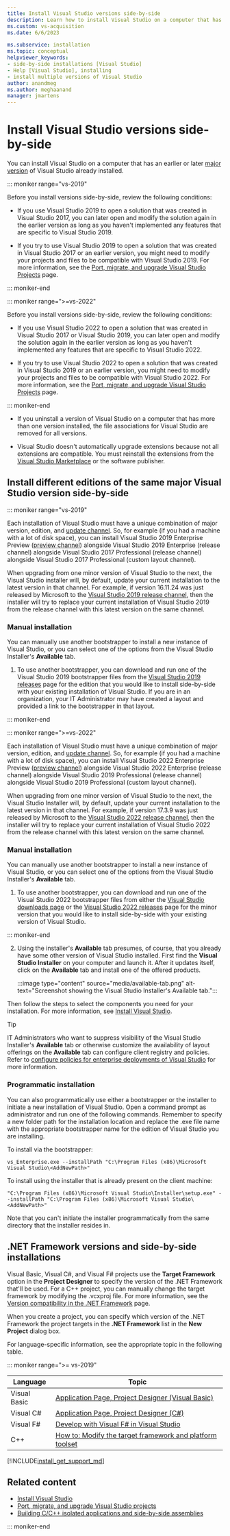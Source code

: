 ```yaml
---
title: Install Visual Studio versions side-by-side
description: Learn how to install Visual Studio on a computer that has an earlier or later version of Visual Studio already installed.
ms.custom: vs-acquisition
ms.date: 6/6/2023

ms.subservice: installation
ms.topic: conceptual
helpviewer_keywords:
- side-by-side installations [Visual Studio]
- Help [Visual Studio], installing
- install multiple versions of Visual Studio
author: anandmeg
ms.author: meghaanand
manager: jmartens
---
```

# Install Visual Studio versions side-by-side


You can install Visual Studio on a computer that has an earlier or later [major version](/visualstudio/productinfo/release-rhythm#determining-your-product-edition-version-and-channel) of Visual Studio already installed.

::: moniker range="vs-2019"

Before you install versions side-by-side, review the following conditions:

* If you use Visual Studio 2019 to open a solution that was created in Visual Studio 2017, you can later open and modify the solution again in the earlier version as long as you haven't implemented any features that are specific to Visual Studio 2019.

* If you try to use Visual Studio 2019 to open a solution that was created in Visual Studio 2017 or an earlier version, you might need to modify your projects and files to be compatible with Visual Studio 2019. For more information, see the [Port, migrate, and upgrade Visual Studio Projects](/visualstudio/releases/2019/port-migrate-and-upgrade-visual-studio-projects) page.

::: moniker-end

::: moniker range=">=vs-2022"

Before you install versions side-by-side, review the following conditions:

* If you use Visual Studio 2022 to open a solution that was created in Visual Studio 2017 or Visual Studio 2019, you can later open and modify the solution again in the earlier version as long as you haven't implemented any features that are specific to Visual Studio 2022.

* If you try to use Visual Studio 2022 to open a solution that was created in Visual Studio 2019 or an earlier version, you might need to modify your projects and files to be compatible with Visual Studio 2022. For more information, see the [Port, migrate, and upgrade Visual Studio Projects](/visualstudio/releases/2022/port-migrate-and-upgrade-visual-studio-projects) page.

::: moniker-end

* If you uninstall a version of Visual Studio on a computer that has more than one version installed, the file associations for Visual Studio are removed for all versions.

* Visual Studio doesn't automatically upgrade extensions because not all extensions are compatible. You must reinstall the extensions from the [Visual Studio Marketplace](https://marketplace.visualstudio.com/) or the software publisher.

## Install different editions of the same major Visual Studio version side-by-side

::: moniker range="vs-2019"

Each installation of Visual Studio must have a unique combination of major version, edition, and [update channel](/visualstudio/install/update-visual-studio?view=vs-2019&preserve-view=true#configure-source-location-of-updates). So, for example (if you had a machine with a lot of disk space), you can install Visual Studio 2019 Enterprise Preview ([preview channel](/visualstudio/productinfo/release-rhythm)) alongside Visual Studio 2019 Enterprise (release channel) alongside Visual Studio 2017 Professional (release channel) alongside Visual Studio 2017 Professional (custom layout channel).

When upgrading from one minor version of Visual Studio to the next, the Visual Studio installer will, by default, update your current installation to the latest version in that channel. For example, if version 16.11.24 was just released by Microsoft to the [Visual Studio 2019 release channel](/visualstudio/productinfo/release-rhythm), then the installer will try to replace your current installation of Visual Studio 2019 from the release channel with this latest version on the same channel. 

### Manual installation

You can manually use another bootstrapper to install a new instance of Visual Studio, or you can select one of the options from the Visual Studio Installer's **Available** tab.  

1. To use another bootstrapper, you can download and run one of the Visual Studio 2019 bootstrapper files from the [Visual Studio 2019 releases](/visualstudio/releases/2019/history#installing-an-earlier-release) page for the edition that you would like to install side-by-side with your existing installation of Visual Studio. If you are in an organization, your IT Administrator may have created a layout and provided a link to the bootstrapper in that layout.

::: moniker-end

::: moniker range=">=vs-2022"

Each installation of Visual Studio must have a unique combination of major version, edition, and [update channel](/visualstudio/install/update-visual-studio?view=vs-2022&preserve-view=true#configure-source-location-of-updates-1). So, for example (if you had a machine with a lot of disk space), you can install Visual Studio 2022 Enterprise Preview ([preview channel](/visualstudio/productinfo/release-rhythm)) alongside Visual Studio 2022 Enterprise (release channel) alongside Visual Studio 2019 Professional (release channel) alongside Visual Studio 2019 Professional (custom layout channel).

When upgrading from one minor version of Visual Studio to the next, the Visual Studio Installer will, by default, update your current installation to the latest version in that channel. For example, if version 17.3.9 was just released by Microsoft to the [Visual Studio 2022 release channel](/visualstudio/productinfo/release-rhythm), then the installer will try to replace your current installation of Visual Studio 2022 from the release channel with this latest version on the same channel. 

### Manual installation

You can manually use another bootstrapper to install a new instance of Visual Studio, or you can select one of the options from the Visual Studio Installer's **Available** tab.  

1. To use another bootstrapper, you can download and run one of the Visual Studio 2022 bootstrapper files from either the [Visual Studio downloads page](https://visualstudio.microsoft.com/downloads/?cid=learn-onpage-download-cta) or the [Visual Studio 2022 releases](/visualstudio/releases/2022/release-history#release-dates-and-build-numbers) page for the minor version that you would like to install side-by-side with your existing version of Visual Studio.

::: moniker-end

2. Using the installer's **Available** tab presumes, of course, that you already have some other version of Visual Studio installed. First find the **Visual Studio Installer** on your computer and launch it. After it updates itself, click on the **Available** tab and install one of the offered products. 

    :::image type="content" source="media/available-tab.png" alt-text="Screenshot showing the Visual Studio Installer's Available tab.":::


Then follow the steps to select the components you need for your installation. For more information, see [Install Visual Studio](install-visual-studio.md#step-4---choose-workloads).

> [!TIP]
> IT Administrators who want to suppress visibility of the Visual Studio Installer's **Available** tab or otherwise customize the availability of layout offerings on the **Available** tab can configure client registry and policies. Refer to [configure policies for enterprise deployments of Visual Studio](/visualstudio/install/configure-policies-for-enterprise-deployments) for more information. 
     
### Programmatic installation

You can also programmatically use either a bootstrapper or the installer to initiate a new installation of Visual Studio. Open a command prompt as administrator and run one of the following commands. Remember to specify a new folder path for the installation location and replace the .exe file name with the appropriate bootstrapper name for the edition of Visual Studio you are installing. 

To install via the bootstrapper:

   ```shell
   vs_Enterprise.exe --installPath "C:\Program Files (x86)\Microsoft Visual Studio\<AddNewPath>"
   ```

To install using the installer that is already present on the client machine:

   ```shell
 "C:\Program Files (x86)\Microsoft Visual Studio\Installer\setup.exe" --installPath "C:\Program Files (x86)\Microsoft Visual Studio\<AddNewPath>"
   ```

Note that you can't initiate the installer programmatically from the same directory that the installer resides in.

## .NET Framework versions and side-by-side installations

Visual Basic, Visual C#, and Visual F# projects use the **Target Framework** option in the **Project Designer** to specify the version of the .NET Framework that'll be used. For a C++ project, you can manually change the target framework by modifying the .vcxproj file. For more information, see the [Version compatibility in the .NET Framework](/dotnet/framework/migration-guide/version-compatibility) page.

When you create a project, you can specify which version of the .NET Framework the project targets in the **.NET Framework** list in the **New Project** dialog box.

For language-specific information, see the appropriate topic in the following table.

::: moniker range=">= vs-2019"

| Language     | Topic                                                                                                                           |
|--------------|---------------------------------------------------------------------------------------------------------------------------------|
| Visual Basic | [Application Page, Project Designer (Visual Basic)](../ide/reference/application-page-project-designer-visual-basic.md)         |
| Visual C#    | [Application Page, Project Designer (C#)](../ide/reference/application-page-project-designer-csharp.md)                         |
| Visual F#    | [Develop with Visual F# in Visual Studio](../ide/fsharp-visual-studio.md)                                                       |
| C++          | [How to: Modify the target framework and platform toolset](/cpp/build/how-to-modify-the-target-framework-and-platform-toolset/) |

[!INCLUDE[install_get_support_md](includes/install_get_support_md.md)]

## Related content

* [Install Visual Studio](install-visual-studio.md)
* [Port, migrate, and upgrade Visual Studio projects](/visualstudio/releases/2022/port-migrate-and-upgrade-visual-studio-projects)
* [Building C/C++ isolated applications and side-by-side assemblies](/cpp/build/building-c-cpp-isolated-applications-and-side-by-side-assemblies/)

::: moniker-end
